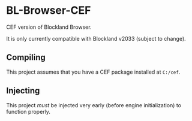 # BL-Browser-CEF
CEF version of Blockland Browser.

It is only currently compatible with Blockland v2033 (subject to change).
## Compiling
This project assumes that you have a CEF package installed at `C:/cef`.
## Injecting
This project *must* be injected very early (before engine initialization) to function properly.
